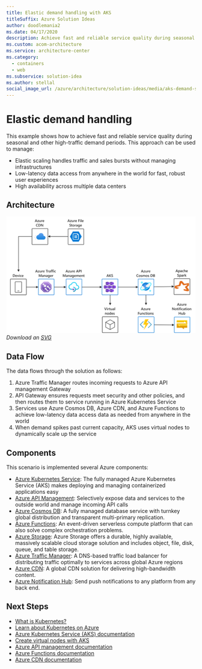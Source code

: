 ```yaml
---
title: Elastic demand handling with AKS
titleSuffix: Azure Solution Ideas
author: doodlemania2
ms.date: 04/17/2020
description: Achieve fast and reliable service quality during seasonal and other high-traffic demand periods
ms.custom: acom-architecture
ms.service: architecture-center
ms.category:
  - containers
  - web
ms.subservice: solution-idea
ms.author: stellal
social_image_url: /azure/architecture/solution-ideas/media/aks-demand-spikes.png
---
```


# Elastic demand handling

This example shows how to achieve fast and reliable service quality during seasonal and other high-traffic demand periods. This approach can be used to manage:

- Elastic scaling handles traffic and sales bursts without managing infrastructures
- Low-latency data access from anywhere in the world for fast, robust user experiences
- High availability across multiple data centers

## Architecture

![Architecture Diagram](../media/aks-demand-spikes.png)
*Download an [SVG](../media/aks-demand-spikes.svg)*

## Data Flow

The data flows through the solution as follows:

1. Azure Traffic Manager routes incoming requests to Azure API management Gateway
2. API Gateway ensures requests meet security and other policies, and then routes them to service running in Azure Kubernetes Service
3. Services use Azure Cosmos DB, Azure CDN, and Azure Functions to achieve low-latency data access data as needed from anywhere in the world
4. When demand spikes past current capacity, AKS uses virtual nodes to dynamically scale up the service

## Components

This scenario is implemented several Azure components:

- [Azure Kubernetes Service](https://azure.microsoft.com/services/kubernetes-service/): The fully managed Azure Kubernetes Service (AKS) makes deploying and managing containerized applications easy
- [Azure API Management](https://azure.microsoft.com/services/api-management/): Selectively expose data and services to the outside world and manage incoming API calls
- [Azure Cosmos DB](https://azure.microsoft.com/services/cosmos-db/): A fully managed database service with turnkey global distribution and transparent multi-primary replication.
- [Azure Functions](https://azure.microsoft.com/services/functions/): An event-driven serverless compute platform that can also solve complex orchestration problems.
- [Azure Storage](https://azure.microsoft.com/services/storage/): Azure Storage offers a durable, highly available, massively scalable cloud storage solution and includes object, file, disk, queue, and table storage.
- [Azure Traffic Manager](https://azure.microsoft.com/services/traffic-manager/): A DNS-based traffic load balancer for distributing traffic optimally to services across global Azure regions
- [Azure CDN](https://azure.microsoft.com/services/cdn/): A global CDN solution for delivering high-bandwidth content.
- [Azure Notification Hub](https://azure.microsoft.com/services/notification-hubs/): Send push notifications to any platform from any back end.

## Next Steps

- [What is Kubernetes?](https://azure.microsoft.com/topic/what-is-kubernetes/)
- [Learn about Kubernetes on Azure](https://azure.microsoft.com/overview/kubernetes-on-azure/)
- [Azure Kubernetes Service (AKS) documentation](/azure/aks)
- [Create virtual nodes with AKS](/azure/aks/virtual-nodes-portal)
- [Azure API management documentation](/azure/api-management/)
- [Azure Functions documentation](/azure/azure-functions/)
- [Azure CDN documentation](/azure/cdn/)
